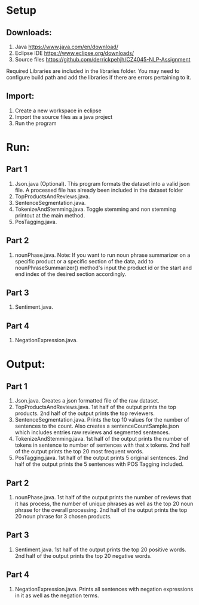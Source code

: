 # Setup

## Downloads:
1) Java https://www.java.com/en/download/
2) Eclipse IDE https://www.eclipse.org/downloads/
3) Source files https://github.com/derrickpehjh/CZ4045-NLP-Assignment

Required Libraries are included in the libraries folder. You may need to configure build path and add the libraries if there are errors pertaining to it.

## Import:
1) Create a new workspace in eclipse
2) Import the source files as a java project
3) Run the program

# Run:
## Part 1
1) Json.java (Optional). This program formats the dataset into a valid json file. A processed file has already been included in the dataset folder
2) TopProductsAndReviews.java. 
3) SentenceSegmentation.java. 
4) TokenizeAndStemming.java. Toggle stemming and non stemming printout at the main method.
5) PosTagging.java.

## Part 2
1) nounPhase.java. 
   Note: If you want to run noun phrase summarizer on a specific product or a specific section of the data, add to nounPhraseSummarizer() method's input
   the product id or the start and end index of the desired section accordingly. 

## Part 3
1) Sentiment.java. 

## Part 4
1) NegationExpression.java. 

# Output:
## Part 1
1) Json.java. Creates a json formatted file of the raw dataset.
2) TopProductsAndReviews.java. 1st half of the output prints the top products. 2nd half of the output prints the top reviewers.
3) SentenceSegmentation.java. Prints the top 10 values for the number of sentences to the count. Also creates a sentenceCountSample.json which includes entries raw reviews and segmented sentences.
4) TokenizeAndStemming.java. 1st half of the output prints the number of tokens in sentence to number of sentences with that x tokens. 2nd half of the output prints the top 20 most frequent words.
5) PosTagging.java. 1st half of the output prints 5 original sentences. 2nd half of the output prints the 5 sentences with POS Tagging included.

## Part 2
1) nounPhase.java. 1st half of the output prints the number of reviews that it has process, the number of unique phrases as well as the top 20 noun phrase for the overall processing. 2nd half of the output prints the top 20 noun phrase for 3 chosen products.

## Part 3
1) Sentiment.java. 1st half of the output prints the top 20 positive words. 2nd half of the output prints the top 20 negative words.

## Part 4
1) NegationExpression.java. Prints all sentences with negation expressions in it as well as the negation terms.
